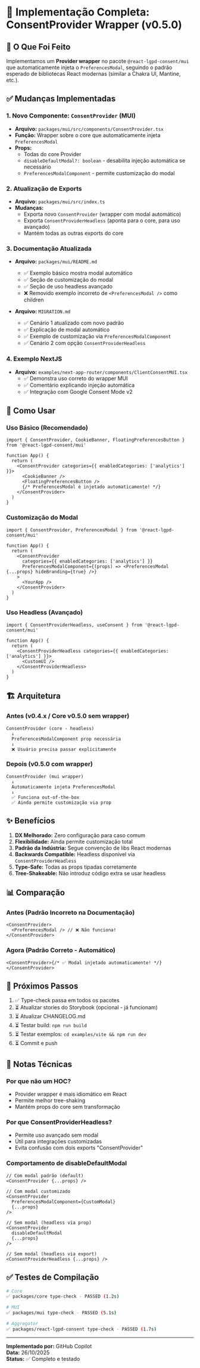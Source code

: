 # 🎉 Implementação Completa: ConsentProvider Wrapper (v0.5.0)

## 📝 O Que Foi Feito

Implementamos um **Provider wrapper** no pacote `@react-lgpd-consent/mui` que automaticamente injeta o `PreferencesModal`, seguindo o padrão esperado de bibliotecas React modernas (similar a Chakra UI, Mantine, etc.).

## ✅ Mudanças Implementadas

### 1. **Novo Componente: `ConsentProvider` (MUI)**

- **Arquivo:** `packages/mui/src/components/ConsentProvider.tsx`
- **Função:** Wrapper sobre o core que automaticamente injeta `PreferencesModal`
- **Props:**
  - Todas do core Provider
  - `disableDefaultModal?: boolean` - desabilita injeção automática se necessário
  - `PreferencesModalComponent` - permite customização do modal

### 2. **Atualização de Exports**

- **Arquivo:** `packages/mui/src/index.ts`
- **Mudanças:**
  - Exporta novo `ConsentProvider` (wrapper com modal automático)
  - Exporta `ConsentProviderHeadless` (aponta para o core, para uso avançado)
  - Mantém todas as outras exports do core

### 3. **Documentação Atualizada**

- **Arquivo:** `packages/mui/README.md`
  - ✅ Exemplo básico mostra modal automático
  - ✅ Seção de customização do modal
  - ✅ Seção de uso headless avançado
  - ❌ Removido exemplo incorreto de `<PreferencesModal />` como children

- **Arquivo:** `MIGRATION.md`
  - ✅ Cenário 1 atualizado com novo padrão
  - ✅ Explicação de modal automático
  - ✅ Exemplo de customização via `PreferencesModalComponent`
  - ✅ Cenário 2 com opção `ConsentProviderHeadless`

### 4. **Exemplo NextJS**

- **Arquivo:** `examples/next-app-router/components/ClientConsentMUI.tsx`
  - ✅ Demonstra uso correto do wrapper MUI
  - ✅ Comentário explicando injeção automática
  - ✅ Integração com Google Consent Mode v2

## 🎯 Como Usar

### Uso Básico (Recomendado)

```tsx
import { ConsentProvider, CookieBanner, FloatingPreferencesButton } from '@react-lgpd-consent/mui'

function App() {
  return (
    <ConsentProvider categories={{ enabledCategories: ['analytics'] }}>
      <CookieBanner />
      <FloatingPreferencesButton />
      {/* PreferencesModal é injetado automaticamente! */}
    </ConsentProvider>
  )
}
```

### Customização do Modal

```tsx
import { ConsentProvider, PreferencesModal } from '@react-lgpd-consent/mui'

function App() {
  return (
    <ConsentProvider
      categories={{ enabledCategories: ['analytics'] }}
      PreferencesModalComponent={(props) => <PreferencesModal {...props} hideBranding={true} />}
    >
      <YourApp />
    </ConsentProvider>
  )
}
```

### Uso Headless (Avançado)

```tsx
import { ConsentProviderHeadless, useConsent } from '@react-lgpd-consent/mui'

function App() {
  return (
    <ConsentProviderHeadless categories={{ enabledCategories: ['analytics'] }}>
      <CustomUI />
    </ConsentProviderHeadless>
  )
}
```

## 🏗️ Arquitetura

### Antes (v0.4.x / Core v0.5.0 sem wrapper)

```
ConsentProvider (core - headless)
  ↓
  PreferencesModalComponent prop necessária
  ↓
  ❌ Usuário precisa passar explicitamente
```

### Depois (v0.5.0 com wrapper)

```
ConsentProvider (mui wrapper)
  ↓
  Automaticamente injeta PreferencesModal
  ↓
  ✅ Funciona out-of-the-box
  ✅ Ainda permite customização via prop
```

## ✨ Benefícios

1. **DX Melhorado:** Zero configuração para caso comum
2. **Flexibilidade:** Ainda permite customização total
3. **Padrão da Indústria:** Segue convenção de libs React modernas
4. **Backwards Compatible:** Headless disponível via `ConsentProviderHeadless`
5. **Type-Safe:** Todas as props tipadas corretamente
6. **Tree-Shakeable:** Não introduz código extra se usar headless

## 📊 Comparação

### Antes (Padrão Incorreto na Documentação)

```tsx
<ConsentProvider>
  <PreferencesModal /> // ❌ Não funciona!
</ConsentProvider>
```

### Agora (Padrão Correto - Automático)

```tsx
<ConsentProvider>{/* ✅ Modal injetado automaticamente! */}</ConsentProvider>
```

## 🚀 Próximos Passos

1. ✅ Type-check passa em todos os pacotes
2. ⏳ Atualizar stories do Storybook (opcional - já funcionam)
3. ⏳ Atualizar CHANGELOG.md
4. ⏳ Testar build: `npm run build`
5. ⏳ Testar exemplos: `cd examples/vite && npm run dev`
6. ⏳ Commit e push

## 📝 Notas Técnicas

### Por que não um HOC?

- Provider wrapper é mais idiomático em React
- Permite melhor tree-shaking
- Mantém props do core sem transformação

### Por que ConsentProviderHeadless?

- Permite uso avançado sem modal
- Útil para integrações customizadas
- Evita confusão com dois exports "ConsentProvider"

### Comportamento de disableDefaultModal

```tsx
// Com modal padrão (default)
<ConsentProvider {...props} />

// Com modal customizado
<ConsentProvider
  PreferencesModalComponent={CustomModal}
  {...props}
/>

// Sem modal (headless via prop)
<ConsentProvider
  disableDefaultModal
  {...props}
/>

// Sem modal (headless via export)
<ConsentProviderHeadless {...props} />
```

## ✅ Testes de Compilação

```bash
# Core
✅ packages/core type-check - PASSED (1.2s)

# MUI
✅ packages/mui type-check - PASSED (5.1s)

# Aggregator
✅ packages/react-lgpd-consent type-check - PASSED (1.7s)
```

---

**Implementado por:** GitHub Copilot  
**Data:** 26/10/2025  
**Status:** ✅ Completo e testado
